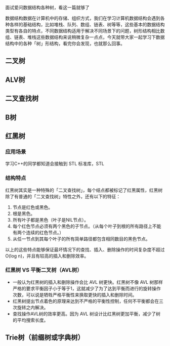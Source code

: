 面试爱问数据结构各种树，看这一篇就够了

数据结构数据在计算机中的存储、组织方式，我们在学习计算机数据结构会遇到各种各样的基础结构，比如堆栈、队列、数组、链表、树等等，这些基本的数据结构类型有各自的特点，不同数据结构适用于解决不同场景下的问题，树形结构相比数组、链表、堆栈这些数据结构来说稍微复杂一点点，今天就带大家一起学习下数据结构中的各种「树」形结构，看完你会发现，也就那么回事。

## 二叉树

## ALV树

## 二叉查找树

## B树

## 红黑树

### 应用场景

学习C++的同学都知道会接触到 STL 标准库，STL

### 结构特点

红黑树其实是一种特殊的「二叉查找树」，每个结点都被标记了红黑属性，红黑树除了有普通的「二叉查找树」特性之外，还有以下的特征：

1. 节点是红色或黑色。
2.  根是黑色。
3. 所有叶子都是黑色（叶子是NIL节点）。
4. 每个红色节点必须有两个黑色的子节点。（从每个叶子到根的所有路径上不能有两个连续的红色节点。）
5. 从任一节点到其每个叶子的所有简单路径都包含相同数目的黑色节点。

以上的这些特点能够保证最坏情况下的查找、插入、删除操作的时间复杂度不超过O(log n)，并且有较高的插入和删除效率。

### 红黑树 VS 平衡二叉树（AVL树）

- 一般认为红黑树的插入和删除操作会比 AVL 树更快。红黑树不像 AVL 树那样严格的要求平衡因子小于等于1，这就减少了为了达到平衡而进行的旋转操作次数，可以说是牺牲严格平衡性来换取更快的插入和删除时间。
- 红黑树提出节点着色的原理来达到不严格的平衡性控制，任何不平衡都会在三次旋转之内解决。
- 查找操作AVL树的效率更高。因为 AVL 树设计比红黑树更加平衡，减少了树的平均搜索长度。



## Trie树（前缀树或字典树）



